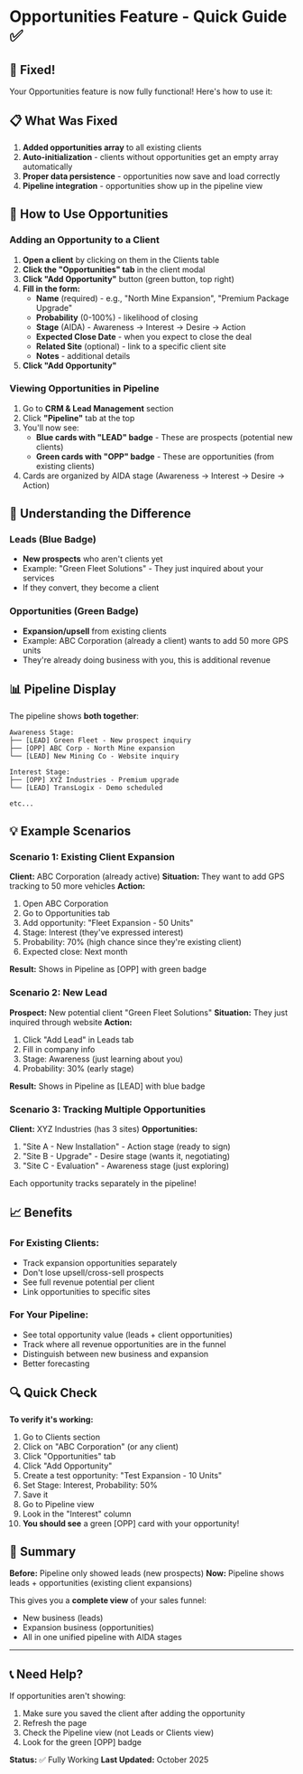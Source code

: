 # Opportunities Feature - Quick Guide ✅

## 🎉 Fixed!

Your Opportunities feature is now fully functional! Here's how to use it:

## 📋 What Was Fixed

1. **Added opportunities array** to all existing clients
2. **Auto-initialization** - clients without opportunities get an empty array automatically
3. **Proper data persistence** - opportunities now save and load correctly
4. **Pipeline integration** - opportunities show up in the pipeline view

## 🚀 How to Use Opportunities

### Adding an Opportunity to a Client

1. **Open a client** by clicking on them in the Clients table
2. **Click the "Opportunities" tab** in the client modal
3. **Click "Add Opportunity"** button (green button, top right)
4. **Fill in the form:**
   - **Name** (required) - e.g., "North Mine Expansion", "Premium Package Upgrade"
   - **Probability** (0-100%) - likelihood of closing
   - **Stage** (AIDA) - Awareness → Interest → Desire → Action
   - **Expected Close Date** - when you expect to close the deal
   - **Related Site** (optional) - link to a specific client site
   - **Notes** - additional details
5. **Click "Add Opportunity"**

### Viewing Opportunities in Pipeline

1. Go to **CRM & Lead Management** section
2. Click **"Pipeline"** tab at the top
3. You'll now see:
   - **Blue cards with "LEAD" badge** - These are prospects (potential new clients)
   - **Green cards with "OPP" badge** - These are opportunities (from existing clients)
4. Cards are organized by AIDA stage (Awareness → Interest → Desire → Action)

## 🎯 Understanding the Difference

### Leads (Blue Badge)
- **New prospects** who aren't clients yet
- Example: "Green Fleet Solutions" - They just inquired about your services
- If they convert, they become a client

### Opportunities (Green Badge)  
- **Expansion/upsell** from existing clients
- Example: ABC Corporation (already a client) wants to add 50 more GPS units
- They're already doing business with you, this is additional revenue

## 📊 Pipeline Display

The pipeline shows **both together**:
```
Awareness Stage:
├── [LEAD] Green Fleet - New prospect inquiry
├── [OPP] ABC Corp - North Mine expansion
└── [LEAD] New Mining Co - Website inquiry

Interest Stage:
├── [OPP] XYZ Industries - Premium upgrade
└── [LEAD] TransLogix - Demo scheduled

etc...
```

## 💡 Example Scenarios

### Scenario 1: Existing Client Expansion
**Client:** ABC Corporation (already active)
**Situation:** They want to add GPS tracking to 50 more vehicles
**Action:**
1. Open ABC Corporation
2. Go to Opportunities tab
3. Add opportunity: "Fleet Expansion - 50 Units"
4. Stage: Interest (they've expressed interest)
5. Probability: 70% (high chance since they're existing client)
6. Expected close: Next month

**Result:** Shows in Pipeline as [OPP] with green badge

### Scenario 2: New Lead
**Prospect:** New potential client "Green Fleet Solutions"
**Situation:** They just inquired through website
**Action:**
1. Click "Add Lead" in Leads tab
2. Fill in company info
3. Stage: Awareness (just learning about you)
4. Probability: 30% (early stage)

**Result:** Shows in Pipeline as [LEAD] with blue badge

### Scenario 3: Tracking Multiple Opportunities
**Client:** XYZ Industries (has 3 sites)
**Opportunities:**
1. "Site A - New Installation" - Action stage (ready to sign)
2. "Site B - Upgrade" - Desire stage (wants it, negotiating)
3. "Site C - Evaluation" - Awareness stage (just exploring)

Each opportunity tracks separately in the pipeline!

## 📈 Benefits

### For Existing Clients:
- Track expansion opportunities separately
- Don't lose upsell/cross-sell prospects
- See full revenue potential per client
- Link opportunities to specific sites

### For Your Pipeline:
- See total opportunity value (leads + client opportunities)
- Track where all revenue opportunities are in the funnel
- Distinguish between new business and expansion
- Better forecasting

## 🔍 Quick Check

**To verify it's working:**

1. Go to Clients section
2. Click on "ABC Corporation" (or any client)
3. Click "Opportunities" tab
4. Click "Add Opportunity"
5. Create a test opportunity: "Test Expansion - 10 Units"
6. Set Stage: Interest, Probability: 50%
7. Save it
8. Go to Pipeline view
9. Look in the "Interest" column
10. **You should see** a green [OPP] card with your opportunity!

## 🎊 Summary

**Before:** Pipeline only showed leads (new prospects)
**Now:** Pipeline shows leads + opportunities (existing client expansions)

This gives you a **complete view** of your sales funnel:
- New business (leads)
- Expansion business (opportunities)
- All in one unified pipeline with AIDA stages

---

## 📞 Need Help?

If opportunities aren't showing:
1. Make sure you saved the client after adding the opportunity
2. Refresh the page
3. Check the Pipeline view (not Leads or Clients view)
4. Look for the green [OPP] badge

**Status:** ✅ Fully Working
**Last Updated:** October 2025

